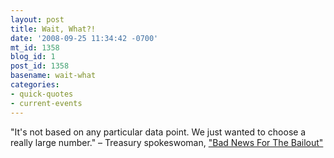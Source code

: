 ```yaml
---
layout: post
title: Wait, What?!
date: '2008-09-25 11:34:42 -0700'
mt_id: 1358
blog_id: 1
post_id: 1358
basename: wait-what
categories:
- quick-quotes
- current-events
---
```

"It's not based on any particular data point. We just wanted to choose a really large number." &#x2013; Treasury spokeswoman, <a href="http://www.forbes.com/home/2008/09/23/bailout-paulson-congress-biz-beltway-cx_jz_bw_0923bailout.html">"Bad News For The Bailout"</a>
